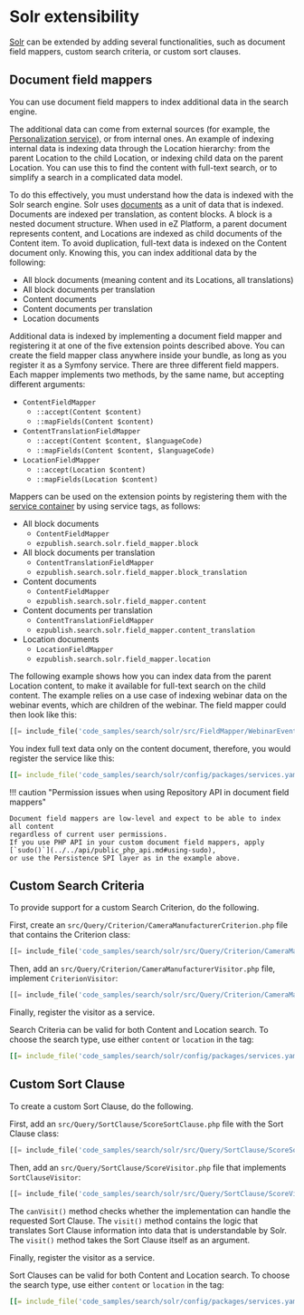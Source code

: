 # Solr extensibility

[Solr](solr.md) can be extended by adding several functionalities, such as document field mappers, custom search criteria, or custom sort clauses.

## Document field mappers

You can use document field mappers to index additional data in the search engine.

The additional data can come from external sources (for example, the [Personalization 
service](../personalization/personalization.md)), or from internal ones.
An example of indexing internal data is indexing data through the Location hierarchy: 
from the parent Location to the child Location, or indexing child data on the parent Location.
You can use this to find the content with full-text search, or to simplify a search 
in a complicated data model.

To do this effectively, you must understand how the data is indexed with the Solr search engine.
Solr uses [documents](https://lucene.apache.org/solr/guide/7_7/overview-of-documents-fields-and-schema-design.html#how-solr-sees-the-world) as a unit of data that is indexed.
Documents are indexed per translation, as content blocks. 
A block is a nested document structure.
When used in eZ Platform, a parent document represents content, 
and Locations are indexed as child documents of the Content item.
To avoid duplication, full-text data is indexed on the Content document only. 
Knowing this, you can index additional data by the following:

- All block documents (meaning content and its Locations, all translations)
- All block documents per translation
- Content documents
- Content documents per translation
- Location documents

Additional data is indexed by implementing a document field mapper and registering it 
at one of the five extension points described above.
You can create the field mapper class anywhere inside your bundle,
as long as you register it as a Symfony service.
There are three different field mappers. 
Each mapper implements two methods, by the same name, but accepting different arguments:

- `ContentFieldMapper`
    - `::accept(Content $content)`
    - `::mapFields(Content $content)`
- `ContentTranslationFieldMapper`
    - `::accept(Content $content, $languageCode)`
    - `::mapFields(Content $content, $languageCode)`
- `LocationFieldMapper`
    - `::accept(Location $content)`
    - `::mapFields(Location $content)`

Mappers can be used on the extension points by registering them with the [service container](../../api/service_container.md) by using service tags, as follows:

- All block documents
    - `ContentFieldMapper`
    - `ezpublish.search.solr.field_mapper.block`
- All block documents per translation
    - `ContentTranslationFieldMapper`
    - `ezpublish.search.solr.field_mapper.block_translation`
- Content documents
    - `ContentFieldMapper`
    - `ezpublish.search.solr.field_mapper.content`
- Content documents per translation
    - `ContentTranslationFieldMapper`
    - `ezpublish.search.solr.field_mapper.content_translation`
- Location documents
    - `LocationFieldMapper`
    - `ezpublish.search.solr.field_mapper.location`

The following example shows how you can index data from the parent Location content, 
to make it available for full-text search on the child content.
The example relies on a use case of indexing webinar data on the webinar events, 
which are children of the webinar. 
The field mapper could then look like this:

```php
[[= include_file('code_samples/search/solr/src/FieldMapper/WebinarEventTitleFulltextFieldMapper.php') =]]
```

You index full text data only on the content document, therefore, you would register the service like this:

``` yaml
[[= include_file('code_samples/search/solr/config/packages/services.yaml', 0, 1) =]][[= include_file('code_samples/search/solr/config/packages/services.yaml', 25, 31) =]]
```


!!! caution "Permission issues when using Repository API in document field mappers"

    Document field mappers are low-level and expect to be able to index all content 
    regardless of current user permissions.
    If you use PHP API in your custom document field mappers, apply [`sudo()`](../../api/public_php_api.md#using-sudo),
    or use the Persistence SPI layer as in the example above.

## Custom Search Criteria

To provide support for a custom Search Criterion, do the following.

First, create an `src/Query/Criterion/CameraManufacturerCriterion.php` file 
that contains the Criterion class:

``` php
[[= include_file('code_samples/search/solr/src/Query/Criterion/CameraManufacturerCriterion.php') =]]
```

Then, add an `src/Query/Criterion/CameraManufacturerVisitor.php` file, 
implement `CriterionVisitor`:

``` php
[[= include_file('code_samples/search/solr/src/Query/Criterion/CameraManufacturerVisitor.php') =]]
```

Finally, register the visitor as a service.

Search Criteria can be valid for both Content and Location search.
To choose the search type, use either `content` or `location` in the tag:

``` yaml
[[= include_file('code_samples/search/solr/config/packages/services.yaml', 0, 1) =]][[= include_file('code_samples/search/solr/config/packages/services.yaml', 32, 36) =]]
```

## Custom Sort Clause

To create a custom Sort Clause, do the following.

First, add an `src/Query/SortClause/ScoreSortClause.php` file with the Sort Clause class:

``` php
[[= include_file('code_samples/search/solr/src/Query/SortClause/ScoreSortClause.php') =]]
```

Then, add an `src/Query/SortClause/ScoreVisitor.php` file that implements `SortClauseVisitor`:

``` php
[[= include_file('code_samples/search/solr/src/Query/SortClause/ScoreVisitor.php') =]]
```

The `canVisit()` method checks whether the implementation can handle the requested Sort Clause.
The `visit()` method contains the logic that translates Sort Clause information into data that is understandable by Solr.
The `visit()` method takes the Sort Clause itself as an argument.

Finally, register the visitor as a service.

Sort Clauses can be valid for both Content and Location search.
To choose the search type, use either `content` or `location` in the tag:

``` yaml
[[= include_file('code_samples/search/solr/config/packages/services.yaml', 0, 1) =]][[= include_file('code_samples/search/solr/config/packages/services.yaml', 37, 41) =]]
```
